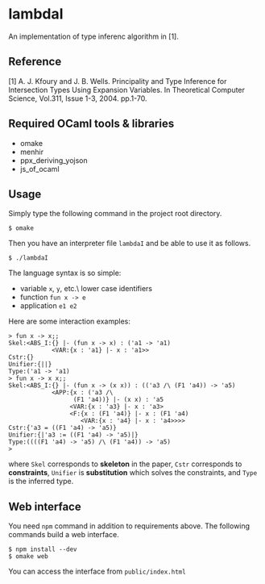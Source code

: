 lambdaI
========

An implementation of type inferenc algorithm in [1].

## Reference

[1] A. J. Kfoury and J. B. Wells.  Principality and Type Inference for Intersection Types Using Expansion Variables.  In Theoretical Computer Science, Vol.311, Issue 1-3, 2004.  pp.1-70.

## Required OCaml tools & libraries

- omake
- menhir
- ppx_deriving_yojson
- js_of_ocaml

## Usage

Simply type the following command in the project root directory.

```
$ omake
```

Then you have an interpreter file `lambdaI` and be able to use it as follows.

```
$ ./lambdaI
```

The language syntax is so simple:

- variable `x`, `y`, etc.\ lower case identifiers
- function `fun x -> e`
- application `e1 e2`

Here are some interaction examples:

```
> fun x -> x;;
Skel:<ABS_I:{} |- (fun x -> x) : ('a1 -> 'a1)
            <VAR:{x : 'a1} |- x : 'a1>>
Cstr:{}
Unifier:{||}
Type:('a1 -> 'a1)
> fun x -> x x;;
Skel:<ABS_I:{} |- (fun x -> (x x)) : (('a3 /\ (F1 'a4)) -> 'a5)
            <APP:{x : ('a3 /\
                  (F1 'a4))} |- (x x) : 'a5
                 <VAR:{x : 'a3} |- x : 'a3>
                 <F:{x : (F1 'a4)} |- x : (F1 'a4)
                    <VAR:{x : 'a4} |- x : 'a4>>>>
Cstr:{'a3 = ((F1 'a4) -> 'a5)}
Unifier:{|'a3 := ((F1 'a4) -> 'a5)|}
Type:((((F1 'a4) -> 'a5) /\ (F1 'a4)) -> 'a5)
>
```

where `Skel` corresponds to **skeleton** in the paper, `Cstr` corresponds to
**constraints**, `Unifier` is **substitution** which solves the constraints, and
`Type` is the inferred type.

## Web interface

You need `npm` command in addition to requirements above.  The following
commands build a web interface.

```
$ npm install --dev
$ omake web
```

You can access the interface from `public/index.html`
